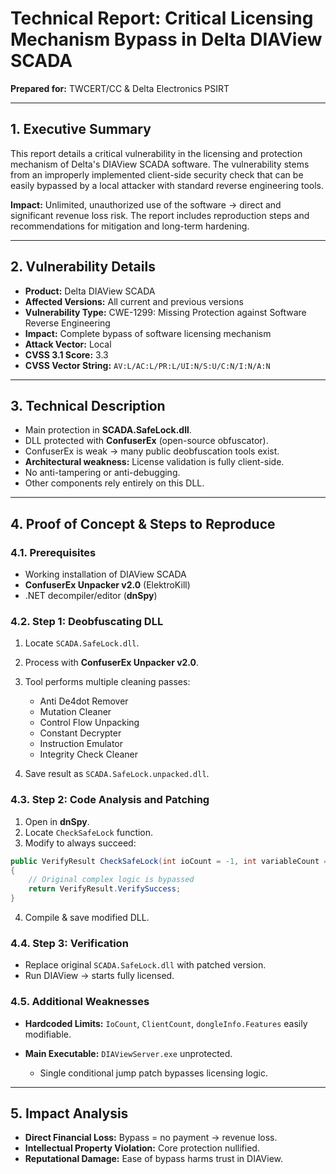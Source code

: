 # Technical Report: Critical Licensing Mechanism Bypass in Delta DIAView SCADA

**Prepared for:** TWCERT/CC & Delta Electronics PSIRT

---

## 1. Executive Summary

This report details a critical vulnerability in the licensing and protection mechanism of Delta's DIAView SCADA software.
The vulnerability stems from an improperly implemented client-side security check that can be easily bypassed by a local attacker with standard reverse engineering tools.

**Impact:** Unlimited, unauthorized use of the software → direct and significant revenue loss risk.
The report includes reproduction steps and recommendations for mitigation and long-term hardening.

---

## 2. Vulnerability Details

* **Product:** Delta DIAView SCADA
* **Affected Versions:** All current and previous versions
* **Vulnerability Type:** CWE-1299: Missing Protection against Software Reverse Engineering
* **Impact:** Complete bypass of software licensing mechanism
* **Attack Vector:** Local
* **CVSS 3.1 Score:** 3.3
* **CVSS Vector String:** `AV:L/AC:L/PR:L/UI:N/S:U/C:N/I:N/A:N`

---

## 3. Technical Description

* Main protection in **SCADA.SafeLock.dll**.
* DLL protected with **ConfuserEx** (open-source obfuscator).
* ConfuserEx is weak → many public deobfuscation tools exist.
* **Architectural weakness:** License validation is fully client-side.
* No anti-tampering or anti-debugging.
* Other components rely entirely on this DLL.

---

## 4. Proof of Concept & Steps to Reproduce

### 4.1. Prerequisites

* Working installation of DIAView SCADA
* **ConfuserEx Unpacker v2.0** (ElektroKill)
* .NET decompiler/editor (**dnSpy**)

### 4.2. Step 1: Deobfuscating DLL

1. Locate `SCADA.SafeLock.dll`.
2. Process with **ConfuserEx Unpacker v2.0**.
3. Tool performs multiple cleaning passes:

   * Anti De4dot Remover
   * Mutation Cleaner
   * Control Flow Unpacking
   * Constant Decrypter
   * Instruction Emulator
   * Integrity Check Cleaner
4. Save result as `SCADA.SafeLock.unpacked.dll`.

### 4.3. Step 2: Code Analysis and Patching

1. Open in **dnSpy**.
2. Locate `CheckSafeLock` function.
3. Modify to always succeed:

```csharp
public VerifyResult CheckSafeLock(int ioCount = -1, int variableCount = -1, int userCount = -1)
{
    // Original complex logic is bypassed
    return VerifyResult.VerifySuccess;
}
```

4. Compile & save modified DLL.

### 4.4. Step 3: Verification

* Replace original `SCADA.SafeLock.dll` with patched version.
* Run DIAView → starts fully licensed.

### 4.5. Additional Weaknesses

* **Hardcoded Limits:** `IoCount`, `ClientCount`, `dongleInfo.Features` easily modifiable.
* **Main Executable:** `DIAViewServer.exe` unprotected.

  * Single conditional jump patch bypasses licensing logic.

---

## 5. Impact Analysis

* **Direct Financial Loss:** Bypass = no payment → revenue loss.
* **Intellectual Property Violation:** Core protection nullified.
* **Reputational Damage:** Ease of bypass harms trust in DIAView.
